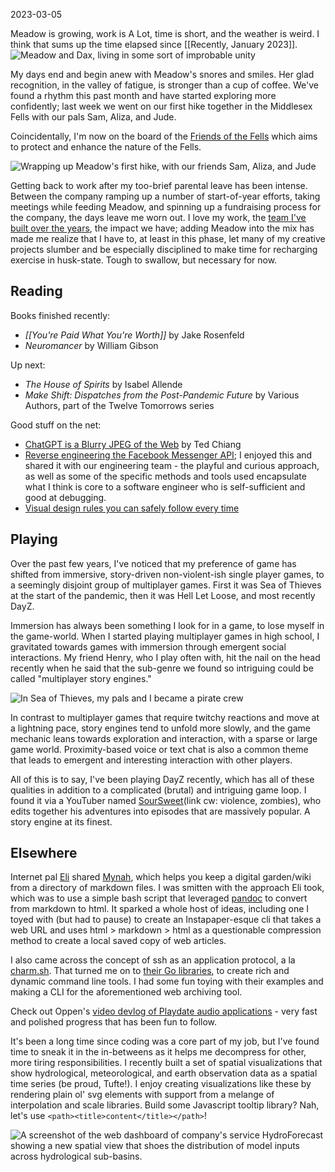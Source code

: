 2023-03-05

Meadow is growing, work is A Lot, time is short, and the weather is weird. I think that sums up the time elapsed since [[Recently, January 2023]].
![Meadow and Dax, living in some sort of improbable unity](img/PXL_20230215_153011317.jpg)

My days end and begin anew with Meadow's snores and smiles. Her glad recognition, in the valley of fatigue, is stronger than a cup of coffee. We've found a rhythm this past month and have started exploring more confidently; last week we went on our first hike together in the Middlesex Fells with our pals Sam, Aliza, and Jude. 

Coincidentally, I'm now on the board of the [Friends of the Fells](https://www.friendsofthefells.org/) which aims to protect and enhance the nature of the Fells.

![Wrapping up Meadow's first hike, with our friends Sam, Aliza, and Jude](img/IMG_20230212_191046.jpg)

Getting back to work after my too-brief parental leave has been intense. Between the company ramping up a number of start-of-year efforts, taking meetings while feeding Meadow, and spinning up a fundraising process for the company, the days leave me worn out. I love my work, the [team I've built over the years](https://upstream.tech/about), the impact we have; adding Meadow into the mix has made me realize that I have to, at least in this phase, let many of my creative projects slumber and be especially disciplined to make time for recharging exercise in husk-state. Tough to swallow, but necessary for now.

## Reading
Books finished recently:

- _[[You're Paid What You're Worth]]_ by Jake Rosenfeld
- _Neuromancer_ by William Gibson

Up next:

- _The House of Spirits_ by Isabel Allende
- _Make Shift: Dispatches from the Post-Pandemic Future_ by Various Authors, part of the Twelve Tomorrows series

Good stuff on the net:

- [ChatGPT is a Blurry JPEG of the Web](https://www.newyorker.com/tech/annals-of-technology/chatgpt-is-a-blurry-jpeg-of-the-web) by Ted Chiang
- [Reverse engineering the Facebook Messenger API](https://intuitiveexplanations.com/tech/messenger); I enjoyed this and shared it with our engineering team - the playful and curious approach, as well as some of the specific methods and tools used encapsulate what I think is core to a software engineer who is self-sufficient and good at debugging.
- [Visual design rules you can safely follow every time](https://anthonyhobday.com/sideprojects/saferules/)

## Playing
Over the past few years, I've noticed that my preference of game has shifted from immersive, story-driven non-violent-ish single player games, to a seemingly disjoint group of multiplayer games. First it was Sea of Thieves at the start of the pandemic, then it was Hell Let Loose, and most recently DayZ. 

Immersion has always been something I look for in a game, to lose myself in the game-world. When I started playing multiplayer games in high school, I gravitated towards games with immersion through emergent social interactions. My friend Henry, who I play often with, hit the nail on the head recently when he said that the sub-genre we found so intriguing could be called "multiplayer story engines."

![In Sea of Thieves, my pals and I became a pirate crew](img/sot.png)

In contrast to multiplayer games that require twitchy reactions and move at a lightning pace, story engines tend to unfold more slowly, and the game mechanic leans towards exploration and interaction, with a sparse or large game world. Proximity-based voice or text chat is also a common theme that leads to emergent and interesting interaction with other players.

All of this is to say, I've been playing DayZ recently, which has all of these qualities in addition to a complicated (brutal) and intriguing game loop. I found it via a YouTuber named [SourSweet](https://www.youtube.com/watch?v=jpZejlBxbXc)(link cw: violence, zombies), who edits together his adventures into episodes that are massively popular. A story engine at its finest.

## Elsewhere
Internet pal [Eli](https://eli.li/) shared [Mynah](https://git.sr.ht/~eli_oat/mynah), which helps you keep a digital garden/wiki from a directory of markdown files. I was smitten with the approach Eli took, which was to use a simple bash script that leveraged [pandoc](https://pandoc.org/) to convert from markdown to html. It sparked a whole host of ideas, including one I toyed with (but had to pause) to create an Instapaper-esque cli that takes a web URL and uses html > markdown > html as a questionable compression method to create a local saved copy of web articles.

I also came across the concept of ssh as an application protocol, a la [charm.sh](https://charm.sh/). That turned me on to [their Go libraries](https://charm.sh/libs/), to create rich and dynamic command line tools. I had some fun toying with their examples and making a CLI for the aforementioned web archiving tool.

Check out Oppen's [video devlog of Playdate audio applications](https://www.youtube.com/@oppenlabyorkshire1240) - very fast and polished progress that has been fun to follow.

It's been a long time since coding was a core part of my job, but I've found time to sneak it in the in-betweens as it helps me decompress for other, more tiring responsibilities. I recently built a set of spatial visualizations that show hydrological, meteorological, and earth observation data as a spatial time series (be proud, Tufte!). I enjoy creating visualizations like these by rendering plain ol' svg elements with support from a melange of interpolation and scale libraries. Build some Javascript tooltip library? Nah, let's use `<path><title>content</title></path>`!

![A screenshot of the web dashboard of company's service HydroForecast showing a new spatial view that shoes the distribution of model inputs across hydrological sub-basins.](img/hf-spatial.png)
